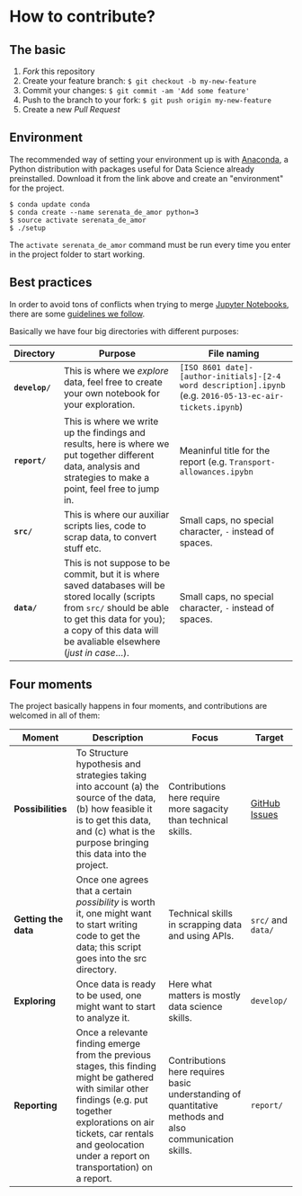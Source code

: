 # How to contribute?

## The basic

1. _Fork_ this repository
2. Create your feature branch: `$ git checkout -b my-new-feature`
3. Commit your changes: `$ git commit -am 'Add some feature'`
4. Push to the branch to your fork: `$ git push origin my-new-feature`
5. Create a new _Pull Request_

## Environment

The recommended way of setting your environment up is with [Anaconda](https://www.continuum.io/downloads), a Python distribution with packages useful for Data Science already preinstalled. Download it from the link above and create an "environment" for the project.

```
$ conda update conda
$ conda create --name serenata_de_amor python=3
$ source activate serenata_de_amor
$ ./setup
```

The `activate serenata_de_amor` command must be run every time you enter in the project folder to start working.

## Best practices

In order to avoid tons of conflicts when trying to merge [Jupyter Notebooks](http://jupyter.org), there are some [guidelines we follow](http://www.svds.com/jupyter-notebook-best-practices-for-data-science/).

Basically we have four big directories with different purposes:

| Directory | Purpose | File naming |
|-----------|---------|-------------|
| **`develop/`** | This is where we _explore_ data, feel free to create your own notebook for your exploration. | `[ISO 8601 date]-[author-initials]-[2-4 word description].ipynb` (e.g. `2016-05-13-ec-air-tickets.ipynb`) |
|**`report/`** | This is where we write up the findings and results, here is where we put together different data, analysis and strategies to make a point, feel free to jump in. | Meaninful title for the report (e.g. `Transport-allowances.ipybn` |
| **`src/`** | This is where our auxiliar scripts lies, code to scrap data, to convert stuff etc. | Small caps, no special character, `-` instead of spaces. |
| **`data/`** | This is not suppose to be commit, but it is where saved databases will be stored locally (scripts from `src/` should be able to get this data for you); a copy of this data will be avaliable elsewhere (_just in case_…). | Small caps, no special character, `-` instead of spaces. |

## Four moments

The project basically happens in four moments, and contributions are welcomed in all of them:

| Moment | Description | Focus | Target |
|--------|-------------|-------|--------|
| **Possibilities** | To Structure hypothesis and strategies taking into account (a) the source of the data, (b) how feasible it is to get this data, and (c) what is the purpose bringing this data into the project.| Contributions here require more sagacity than technical skills.| [GitHub Issues](https://github.com/codelandev/serenata-de-amor/issues) |
| **Getting the data** | Once one agrees that a certain _possibility_ is worth it, one might want to start writing code to get the data; this script goes into the src directory. | Technical skills in scrapping data and using APIs. | `src/` and `data/` |
| **Exploring** | Once data is ready to be used, one might want to start to analyze it. | Here what matters is mostly data science skills. | `develop/` |
| **Reporting** | Once a relevante finding emerge from the previous stages, this finding might be gathered with similar other findings (e.g. put together explorations on air tickets, car rentals and geolocation under a report on transportation) on a report. | Contributions here requires basic understanding of quantitative methods and also communication skills. | `report/` |
